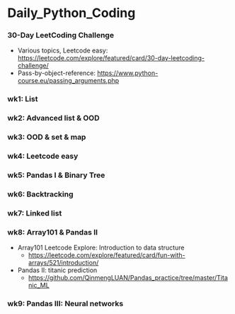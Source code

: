 # Daily_Python_Coding
### 30-Day LeetCoding Challenge
* Various topics, Leetcode easy: https://leetcode.com/explore/featured/card/30-day-leetcoding-challenge/
* Pass-by-object-reference: https://www.python-course.eu/passing_arguments.php
### wk1: List
### wk2: Advanced list & OOD
### wk3: OOD & set & map
### wk4: Leetcode easy
### wk5: Pandas I & Binary Tree
### wk6: Backtracking
### wk7: Linked list
### wk8: Array101 & Pandas II
* Array101 Leetcode Explore: Introduction to data structure
  * https://leetcode.com/explore/featured/card/fun-with-arrays/521/introduction/
* Pandas II: titanic prediction 
  * https://github.com/QinmengLUAN/Pandas_practice/tree/master/Titanic_ML
### wk9: Pandas III: Neural networks
